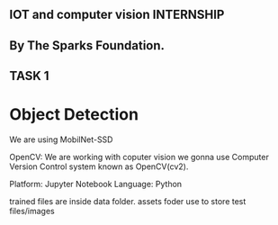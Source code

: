 ## IOT and computer vision INTERNSHIP
## By The Sparks Foundation.
## TASK 1
# Object Detection 

We are using MobilNet-SSD


OpenCV: We are working with coputer vision
we gonna use Computer Version Control system known as OpenCV(cv2).


Platform: Jupyter Notebook
Language: Python

trained files are inside data folder. 
assets foder use to store test files/images



